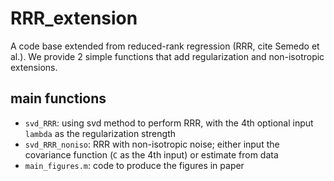 # RRR_extension
A code base extended from reduced-rank regression (RRR, cite Semedo et al.). We provide 2 simple functions that add regularization and non-isotropic extensions.

## main functions
- `svd_RRR`: using svd method to perform RRR, with the 4th optional input `lambda` as the regularization strength
- `svd_RRR_noniso`: RRR with non-isotropic noise; either input the covariance function (`C` as the 4th input) or estimate from data
- `main_figures.m`: code to produce the figures in paper

